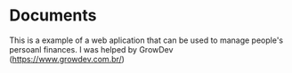 # Documents

This is a example of  a web aplication that can be used to manage people's persoanl finances.
I was helped by GrowDev (https://www.growdev.com.br/)
